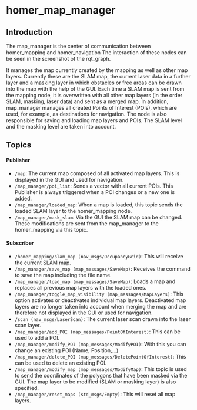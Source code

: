 # homer_map_manager

## Introduction 

The map_manager is the center of communication between homer_mapping and homer_navigation
The interaction of these nodes can be seen in the screenshot of the rqt_graph.

It manages the map currently created by the mapping as well as other map layers. Currently these are the SLAM map, the current laser data in a further layer and a masking layer in which obstacles or free areas can be drawn into the map with the help of the GUI.
Each time a SLAM map is sent from the mapping node, it is overwritten with all other map layers (in the order SLAM, masking, laser data) and sent as a merged map.
In addition, map_manager manages all created Points of Interest (POIs), which are used, for example, as destinations for navigation.
The node is also responsible for saving and loading map layers and POIs. The SLAM level and the masking level are taken into account.

## Topics 

#### Publisher 
* `/map`: The current map composed of all activated map layers. This is displayed in the GUI and used for navigation.
* `/map_manager/poi_list`: Sends a vector with all current POIs. This Publisher is always triggered when a POI changes or a new one is added.
* `/map_manager/loaded_map`: When a map is loaded, this topic sends the loaded SLAM layer to the homer_mapping node.
* `/map_manager/mask_slam`: Via the GUI the SLAM map can be changed. These modifications are sent from the map_manager to the homer_mapping via this topic.

#### Subscriber

* `/homer_mapping/slam_map (nav_msgs/OccupancyGrid)`: This will receive the current SLAM map.
* `/map_manager/save_map (map_messages/SaveMap)`: Receives the command to save the map including the file name.
* `/map_manager/load_map (map_messages/SaveMap)`: Loads a map and replaces all previous map layers with the loaded ones.
* `/map_manager/toggle_map_visibility (map_messages/MapLayers)`: This option activates or deactivates individual map layers. Deactivated map layers are no longer taken into account when merging the map and are therefore not displayed in the GUI or used for navigation.
* `/scan (nav_msgs/LaserScan)`: The current laser scan drawn into the laser scan layer.
* `/map_manager/add_POI (map_messages/PointOfInterest)`: This can be used to add a POI.
* `/map_manager/modify_POI (map_messages/ModifyPOI)`: With this you can change an existing POI (Name, Position,...)
* `/map_manager/delete_POI (map_messages/DeletePointOfInterest)`: This can be used to delete an existing POI.
* `/map_manager/modify_map (map_messages/ModifyMap)`: This topic is used to send the coordinates of the polygons that have been masked via the GUI. The map layer to be modified (SLAM or masking layer) is also specified.
* `/map_manager/reset_maps (std_msgs/Empty)`: This will reset all map layers.
